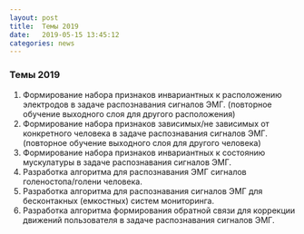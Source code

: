 ```yaml
---
layout: post
title:  Темы 2019
date:   2019-05-15 13:45:12
categories: news
---
```

### Темы 2019

1. Формирование набора признаков инвариантных к расположению электродов в задаче распознавания сигналов ЭМГ. (повторное обучение выходного слоя для другого расположения)
2. Формирование набора признаков зависимых/не зависимых от конкретного человека в задаче распознавания сигналов ЭМГ. (повторное обучение выходного слоя для другого человека)
3. Формирование набора признаков инвариантных к состоянию мускулатуры в задаче распознавания сигналов ЭМГ. 
4. Разработка алгоритма для распознавания ЭМГ сигналов голеностопа/голени человека.
5. Разработка алгоритма для распознавания сигналов ЭМГ для бесконтакных (емкостных) систем мониторинга.
6. Разработка алгоритма формирования обратной связи для коррекции движений пользователя в задаче распознавания сигналов ЭМГ.
